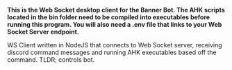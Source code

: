 **This is the Web Socket desktop client for the Banner Bot. The AHK scripts located in the bin folder need to be compiled into executables before running this program. You will also need a .env file that links to your Web Socket Server endpoint.**

 WS Client written in NodeJS that connects to Web Socket server, receiving discord command messages and running AHK executables based off the command. TLDR; controls bot.
